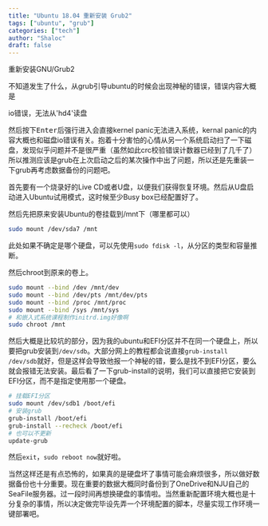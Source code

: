 ```yaml
---
title: "Ubuntu 18.04 重新安装 Grub2"
tags: ["ubuntu", "grub"]
categories: ["tech"]
author: "Shaloc"
draft: false
---
```


重新安装GNU/Grub2

<!--more-->

不知道发生了什么，从grub引导ubuntu的时候会出现神秘的错误，错误内容大概是

<link rel="stylesheet" href="/bwbox.css">
<div class="box box-info">
<i class="bwicon-info"> </i>
io错误，无法从'hd4'读盘
</div>

然后按下<kbd>Enter</kbd>后强行进入会直接kernel panic无法进入系统，kernal panic的内容大概也和磁盘io错误有关。抱着十分害怕的心情从另一个系统启动扫了一下磁盘，发现似乎问题并不是很严重（虽然如此crc校验错误计数器已经到了几千了）所以推测应该是grub在上次启动之后的某次操作中出了问题，所以还是先重装一下grub再考虑数据备份的问题吧。

首先要有一个烧录好的Live CD或者U盘，以便我们获得恢复环境。然后从U盘启动进入Ubuntu试用模式，这时候至少Busy box已经配置好了。

然后先把原来安装Ubuntu的卷挂载到/mnt下（哪里都可以）

```bash
sudo mount /dev/sda7 /mnt
```

此处如果不确定是哪个硬盘，可以先使用`sudo fdisk -l`，从分区的类型和容量推断。

然后chroot到原来的卷上。

```bash
sudo mount --bind /dev /mnt/dev
sudo mount --bind /dev/pts /mnt/dev/pts
sudo mount --bind /proc /mnt/proc
sudo mount --bind /sys /mnt/sys
# 和嵌入式系统课程制作initrd.img好像啊
sudo chroot /mnt
```

然后大概是比较坑的部分，因为我的ubuntu和EFI分区并不在同一个硬盘上，所以要把grub安装到`/dev/sdb`。大部分网上的教程都会说直接`grub-install /dev/sdb`就好，但是这样会导致他报一个神秘的错，要么是找不到EFI分区，要么就会报错无法安装。最后看了一下grub-install的说明，我们可以直接把它安装到EFI分区，而不是指定使用那一个硬盘。

```bash
# 挂载EFI分区
sudo mount /dev/sdb1 /boot/efi
# 安装grub
grub-install /boot/efi
grub-install --recheck /boot/efi
# 也可以不更新
update-grub
```
然后`exit`，`sudo reboot now`就好啦。

当然这样还是有点恐怖的，如果真的是硬盘坏了事情可能会麻烦很多，所以做好数据备份也十分重要。现在重要的数据大概同时备份到了OneDrive和NJU自己的SeaFile服务器。过一段时间再想换硬盘的事情啦。当然重新配置环境大概也是十分复杂的事情，所以决定做完毕设先弄一个环境配置的脚本，尽量实现工作环境一键部署吧。